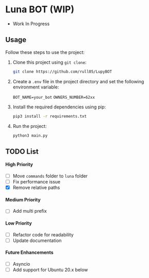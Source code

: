 # Luna BOT (WIP)

- Work In Progress

## Usage

Follow these steps to use the project:

1. Clone this project using `git clone`:

   ```bash
   git clone https://github.com/rull05/LupyBOT
   ```

2. Create a `.env` file in the project directory and set the following environment variable:

   `BOT_NAME=your_bot`
   `OWNERS_NUMBER=62xx`

3. Install the required dependencies using pip:

   ```bash
   pip3 install -r requirements.txt
   ```

4. Run the project:

   ```bash
   python3 main.py
   ```

## TODO List

#### High Priority

- [ ] Move `commands` folder to `luna` folder
- [ ] Fix performance issue
- [x] Remove relative paths

#### Medium Priority

- [ ] Add multi prefix

#### Low Priority

- [ ] Refactor code for readability
- [ ] Update documentation

#### Future Enhancements

- [ ] Asyncio
- [ ] Add support for Ubuntu 20.x below
